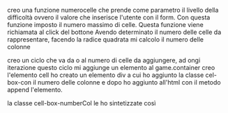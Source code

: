 creo una funzione  numerocelle che prende come parametro il livello della difficoltà ovvero il valore che inserisce l'utente con il form. Con questa funzione imposto il numero massimo di celle.
Questa funzione viene richiamata al click del bottone
Avendo determinato il numero delle celle da rappresentare, facendo la radice quadrata mi calcolo il numero delle colonne

creo un ciclo che va da o al numero di celle da aggiungere, ad ongi iterazione questo ciclo mi aggiunge un elemento al game.container
    creo l'elemento cell 
        ho creato un elemento div 
        a cui ho aggiunto la classe cel-box-con il numero delle colonne
        e dopo ho aggiunto all'html con il metodo append l'elemento.


la classe cell-box-numberCol le ho sintetizzate così 

